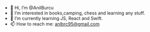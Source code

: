 - 👋 Hi, I’m @AnilBurcu
- 👀 I’m interested in books,camping, chess and learning any stuff.
- 🌱 I’m currently learning JS, React and Swift.
- 📫 How to reach me: anlbrc95@gmail.com

